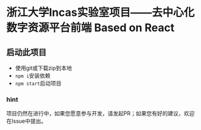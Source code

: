 # 浙江大学Incas实验室项目——去中心化数字资源平台前端  Based on React

## 启动此项目
* 使用git或下载zip到本地
* `npm i`安装依赖
* `npm start`启动项目

### hint
项目仍然在进行中，如果您愿意参与开发，请发起PR；如果您有好的建议，欢迎在Issue中提出。
